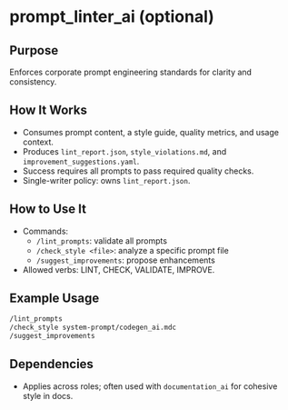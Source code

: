 # prompt_linter_ai (optional)

## Purpose
Enforces corporate prompt engineering standards for clarity and consistency.

## How It Works
- Consumes prompt content, a style guide, quality metrics, and usage context.
- Produces `lint_report.json`, `style_violations.md`, and `improvement_suggestions.yaml`.
- Success requires all prompts to pass required quality checks.
- Single-writer policy: owns `lint_report.json`.

## How to Use It
- Commands:
  - `/lint_prompts`: validate all prompts
  - `/check_style <file>`: analyze a specific prompt file
  - `/suggest_improvements`: propose enhancements
- Allowed verbs: LINT, CHECK, VALIDATE, IMPROVE.

## Example Usage
```bash
/lint_prompts
/check_style system-prompt/codegen_ai.mdc
/suggest_improvements
```

## Dependencies
- Applies across roles; often used with `documentation_ai` for cohesive style in docs.